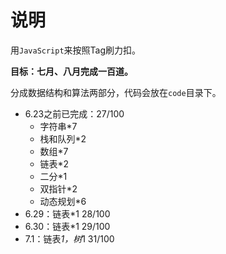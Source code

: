 # 说明

用`JavaScript`来按照Tag刷力扣。

**目标：七月、八月完成一百道。**

分成数据结构和算法两部分，代码会放在`code`目录下。

+ 6.23之前已完成：27/100
  + 字符串*7
  + 栈和队列*2
  + 数组*7
  + 链表*2
  + 二分*1
  + 双指针*2
  + 动态规划*6
+ 6.29：链表*1 28/100
+ 6.30：链表*1  29/100
+ 7.1：链表*1，树*1 31/100